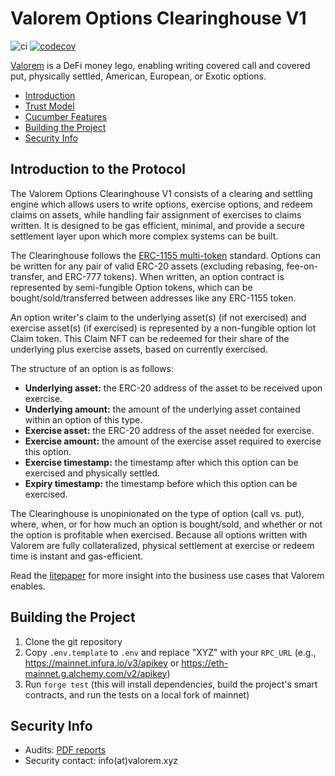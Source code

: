 # Valorem Options Clearinghouse V1

![ci](https://github.com/valorem-labs-inc/valorem-core/actions/workflows/CI.yml/badge.svg)
[![codecov](https://codecov.io/gh/valorem-labs-inc/clear/branch/master/graph/badge.svg?token=M52NC4Q3SW)](https://codecov.io/gh/valorem-labs-inc/clear)

[Valorem](https://valorem.xyz/) is a DeFi money lego, enabling writing covered call and covered put, physically settled, American, European, or Exotic options.

- [Introduction](#introduction-to-the-protocol)
- [Trust Model](./test/trust-model.md)
- [Cucumber Features](./test/features/)
- [Building the Project](#building-the-project)
- [Security Info](#security-info)

## Introduction to the Protocol

The Valorem Options Clearinghouse V1 consists of a clearing and settling engine which allows users to write options, exercise options, and redeem claims on assets, while handling fair assignment of exercises to claims written. It is designed to be gas efficient, minimal, and provide a secure settlement layer upon which more complex systems can be built.

The Clearinghouse follows the [ERC-1155 multi-token](https://eips.ethereum.org/EIPS/eip-1155) standard. Options can be written for any pair of valid ERC-20 assets (excluding rebasing, fee-on-transfer, and ERC-777 tokens). When written, an option contract is represented by semi-fungible Option tokens, which can be bought/sold/transferred between addresses like any ERC-1155 token.

An option writer's claim to the underlying asset(s) (if not exercised) and exercise asset(s) (if exercised) is represented by a non-fungible option lot Claim token. This Claim NFT can be redeemed for their share of the underlying plus exercise assets, based on currently exercised.

The structure of an option is as follows:

- **Underlying asset:** the ERC-20 address of the asset to be received upon exercise.
- **Underlying amount:** the amount of the underlying asset contained within an option of this type.
- **Exercise asset:** the ERC-20 address of the asset needed for exercise.
- **Exercise amount:** the amount of the exercise asset required to exercise this option.
- **Exercise timestamp:** the timestamp after which this option can be exercised and physically settled.
- **Expiry timestamp:** the timestamp before which this option can be exercised.

The Clearinghouse is unopinionated on the type of option (call vs. put), where, when, or for how much an option is bought/sold, and whether or not the option is profitable when exercised. Because all options written with Valorem are fully collateralized, physical settlement at exercise or redeem time is instant and gas-efficient.

Read the [litepaper](https://valorem.xyz/docs/valorem-options-litepaper/) for more insight into the business use cases that Valorem enables.

## Building the Project
1. Clone the git repository
2. Copy `.env.template` to `.env` and replace "XYZ" with your `RPC_URL` (e.g., https://mainnet.infura.io/v3/apikey or https://eth-mainnet.g.alchemy.com/v2/apikey)
3. Run `forge test` (this will install dependencies, build the project's smart contracts, and run the tests on a local fork of mainnet)

## Security Info
- Audits: [PDF reports](./audits)
- Security contact: info(at)valorem.xyz
